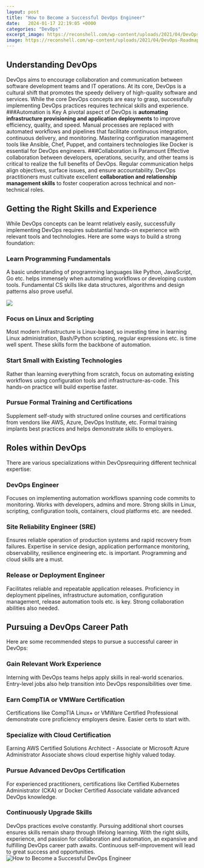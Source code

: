 ```yaml
---
layout: post
title: "How to Become a Successful DevOps Engineer"
date:   2024-01-17 22:19:05 +0000
categories: "DevOps"
excerpt_image: https://reconshell.com/wp-content/uploads/2021/04/DevOps-Roadmap-1600x1024.jpeg
image: https://reconshell.com/wp-content/uploads/2021/04/DevOps-Roadmap-1600x1024.jpeg
---
```


## Understanding DevOps
DevOps aims to encourage collaboration and communication between software development teams and IT operations. At its core, DevOps is a cultural shift that promotes the speedy delivery of high-quality software and services. While the core DevOps concepts are easy to grasp, successfully implementing DevOps practices requires technical skills and experience. 
###Automation is Key
A pivotal aspect of DevOps is **automating infrastructure provisioning and application deployments** to improve efficiency, quality, and speed. Manual processes are replaced with automated workflows and pipelines that facilitate continuous integration, continuous delivery, and monitoring. Mastering configuration management tools like Ansible, Chef, Puppet, and containers technologies like Docker is essential for DevOps engineers.
###Collaboration is Paramount 
Effective collaboration between developers, operations, security, and other teams is critical to realize the full benefits of DevOps. Regular communication helps align objectives, surface issues, and ensure accountability. DevOps practitioners must cultivate excellent **collaboration and relationship management skills** to foster cooperation across technical and non-technical roles.
## Getting the Right Skills and Experience 
While DevOps concepts can be learnt relatively easily, successfully implementing DevOps requires substantial hands-on experience with relevant tools and technologies. Here are some ways to build a strong foundation:
### Learn Programming Fundamentals
A basic understanding of programming languages like Python, JavaScript, Go etc. helps immensely when automating workflows or developing custom tools. Fundamental CS skills like data structures, algorithms and design patterns also prove useful. 

![](https://intellipaat.com/blog/wp-content/uploads/2017/11/DevOps-01.jpg)
### Focus on Linux and Scripting
Most modern infrastructure is Linux-based, so investing time in learning Linux administration, Bash/Python scripting, regular expressions etc. is time well spent. These skills form the backbone of automation.
### Start Small with Existing Technologies
Rather than learning everything from scratch, focus on automating existing workflows using configuration tools and infrastructure-as-code. This hands-on practice will build expertise faster. 
### Pursue Formal Training and Certifications
Supplement self-study with structured online courses and certifications from vendors like AWS, Azure, DevOps Institute, etc. Formal training implants best practices and helps demonstrate skills to employers.
## Roles within DevOps
There are various specializations within DevOpsrequiring different technical expertise:
### DevOps Engineer
Focuses on implementing automation workflows spanning code commits to monitoring. Works with developers, admins and more. Strong skills in Linux, scripting, configuration tools, containers, cloud platforms etc. are needed.
### Site Reliability Engineer (SRE) 
Ensures reliable operation of production systems and rapid recovery from failures. Expertise in service design, application performance monitoring, observability, resilience engineering etc. is important. Programming and cloud skills are a must. 
### Release or Deployment Engineer
Facilitates reliable and repeatable application releases. Proficiency in deployment pipelines, infrastructure automation, configuration management, release automation tools etc. is key. Strong collaboration abilities also needed.
## Pursuing a DevOps Career Path
Here are some recommended steps to pursue a successful career in DevOps:
### Gain Relevant Work Experience  
Interning with DevOps teams helps apply skills in real-world scenarios. Entry-level jobs also help transition into DevOps responsibilities over time.
### Earn CompTIA or VMWare Certification
Certifications like CompTIA Linux+ or VMWare Certified Professional demonstrate core proficiency employers desire. Easier certs to start with.
### Specialize with Cloud Certification 
Earning AWS Certified Solutions Architect - Associate or Microsoft Azure Administrator Associate shows cloud expertise highly valued today. 
### Pursue Advanced DevOps Certification
For experienced practitioners, certifications like Certified Kubernetes Administrator (CKA) or Docker Certified Associate validate advanced DevOps knowledge.
### Continuously Upgrade Skills
DevOps practices evolve constantly. Pursuing additional short courses ensures skills remain sharp through lifelong learning.
With the right skills, experience, and passion for collaboration and automation, an expansive and fulfilling DevOps career path awaits. Continuous self-improvement will lead to great success and opportunities.
 ![How to Become a Successful DevOps Engineer](https://reconshell.com/wp-content/uploads/2021/04/DevOps-Roadmap-1600x1024.jpeg)